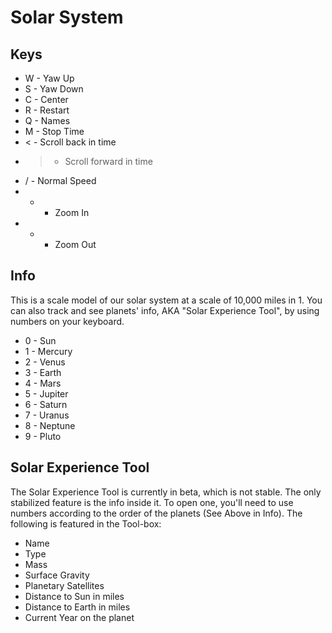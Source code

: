 # Solar System #

## Keys ##

* W - Yaw Up
* S - Yaw Down
* C - Center
* R - Restart
* Q - Names
* M - Stop Time
* < - Scroll back in time
* > - Scroll forward in time
* / - Normal Speed
* + - Zoom In
* - - Zoom Out


## Info ##

This is a scale model of our solar system at a scale of 10,000 miles in 1. You can also track and see planets' info, AKA "Solar Experience Tool", by using numbers on your keyboard. 

* 0 - Sun
* 1 - Mercury
* 2 - Venus
* 3 - Earth
* 4 - Mars
* 5 - Jupiter
* 6 - Saturn
* 7 - Uranus
* 8 - Neptune
* 9 - Pluto

## Solar Experience Tool ##

The Solar Experience Tool is currently in beta, which is not stable. The only stabilized feature is the info inside it. To open one, you'll need to use numbers according to the order of the planets (See Above in Info). The following is featured in the Tool-box:

* Name
* Type
* Mass
* Surface Gravity
* Planetary Satellites
* Distance to Sun in miles
* Distance to Earth in miles
* Current Year on the planet